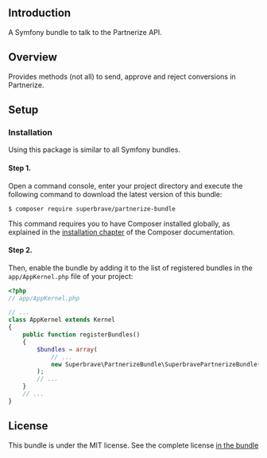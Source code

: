 ## Introduction
A Symfony bundle to talk to the Partnerize API.

## Overview
Provides methods (not all) to send, approve and reject conversions in Partnerize.

## Setup

### Installation

Using this package is similar to all Symfony bundles.

#### Step 1.

Open a command console, enter your project directory and execute the
following command to download the latest version of this bundle:

```
$ composer require superbrave/partnerize-bundle
```

This command requires you to have Composer installed globally, as explained
in the [installation chapter](https://getcomposer.org/doc/00-intro.md)
of the Composer documentation.

#### Step 2.

Then, enable the bundle by adding it to the list of registered bundles
in the `app/AppKernel.php` file of your project:

```php
<?php
// app/AppKernel.php

// ...
class AppKernel extends Kernel
{
    public function registerBundles()
    {
        $bundles = array(
            // ...
            new Superbrave\PartnerizeBundle\SuperbravePartnerizeBundle(),
        );
        // ...
    }
    // ...
}
```

## License

This bundle is under the MIT license. See the complete license [in the bundle](LICENSE)
